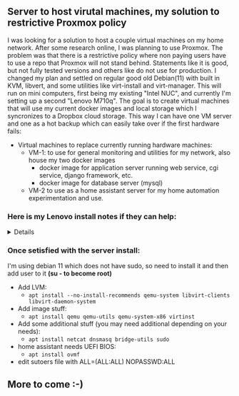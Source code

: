## Server to host virutal machines, my solution to restrictive Proxmox policy

I was looking for a solution to host a couple virtual machines on my home network. After some research online, I was planning to use Proxmox. The problem was that there is a restrictive policy where non paying users have to use a repo that Proxmox will not stand behind. Statements like it is good, but not fully tested versions and others like do not use for production. I changed my plan and settled on regular good old Debian(11) with built in KVM, libvert, and some utilities like virt-install and virt-manager. This will run on mini computers, first being my existing "Intel NUC", and currently I'm setting up a second "Lenovo M710q". The goal is to create virtual machines that will use my current docker images and local storage which I syncronizes to a Dropbox cloud storage. This way I can have one VM server and one as a hot backup which can easily take over if the first hardware fails:

- Virtual machines to replace currently running hardware machines:
  - VM-1: to use for general monitoring and utilities for my network, also house my two docker images
    - docker image for application server running web service, cgi service, django framework, etc.
    - docker image for database server (mysql)
  - VM-2 to use as a home assistant server for my home automation experimentation and use.

### Here is my Lenovo install notes if they can help:
<details>

##### Drivers:
  I was able to pick up drivers from kernel.org:
  
`https://git.kernel.org/pub/scm/linux/kernel/git/firmware/linux-firmware.git/snapshot/linux-firmware-main.tar.gz`

wifi drivers or disable in bios
iwlwifi-8265-34.ucode, iwlwifi-8265-36.ucode
when asked for while installing type ALT+F3 for a new terminal, mount a usb and copy files to /lib/firmware
back to ALT+F1 to go back to installation and you should be good, may need to fiddle a bit if you have different hardware.


bluetooth firmware AltF3 terminal after install, create directory /usr/lib/firmware/intel/
don't really need for my headless setup, you may want a GUI and if so, I belive driver files will be copied?? but. . .
ibt-12-16.sfi and ibt-12-16.ddc files
enable bluetooth with systemctl enable bluetooth (may still get error, but should fix)

</details>

### Once setisfied with the server install:
I'm using debian 11 which does not have sudo, so need to install it and then add user to it **(su - to become root)**
- Add LVM:
  - `apt install --no-install-recommends qemu-system libvirt-clients libvirt-daemon-system`
- Add image stuff:
  - `apt install qemu qemu-utils qemu-system-x86 virtinst`
- Add some additional stuff (you may need additional depending on your needs):
  - `apt install netcat dnsmasq bridge-utils sudo`
- home assistant needs UEFI BIOS:
  - `apt install ovmf`
- edit sutoers file with <username from install> ALL=(ALL:ALL) NOPASSWD:ALL
  
## More to come :-)
